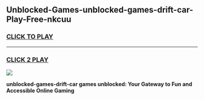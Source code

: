
## Unblocked-Games-unblocked-games-drift-car-Play-Free-nkcuu
<h3>
<a href="https://premium76.site?title=unblocked-games-drift-car&ref=10A">CLICK TO PLAY</a></h3>
<hr>

<h3>
<a href="https://premium76.site?title=unblocked-games-drift-car&ref=10A">CLICK 2 PLAY</a>
  
</h3>

<a href="https://premium76.site?title=unblocked-games-drift-car&ref=10A"><img src="https://clearcache.store/games.png"></a>


**unblocked-games-drift-car games unblocked: Your Gateway to Fun and Accessible Online Gaming**
